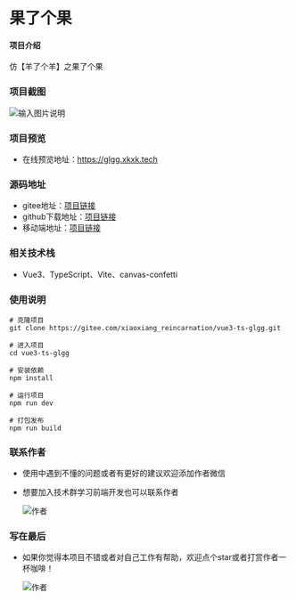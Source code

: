 # 果了个果

#### 项目介绍
仿【羊了个羊】之果了个果

### 项目截图
![输入图片说明](https://xkxk-1253929253.cos.ap-shanghai.myqcloud.com/glgg.gif)

### 项目预览
- 在线预览地址：https://glgg.xkxk.tech

### 源码地址
- gitee地址：[项目链接](https://gitee.com/xiaoxiang_reincarnation/vue3-ts-glgg.git)
- github下载地址：[项目链接](https://github.com/dddggg123/vue3-ts-glgg.git)
- 移动端地址：[项目链接](https://gitee.com/xiaoxiang_reincarnation/vue3-ts-glgg-mobile.git)

### 相关技术栈
- Vue3、TypeScript、Vite、canvas-confetti

### 使用说明
```
# 克隆项目
git clone https://gitee.com/xiaoxiang_reincarnation/vue3-ts-glgg.git

# 进入项目
cd vue3-ts-glgg

# 安装依赖
npm install

# 运行项目
npm run dev

# 打包发布
npm run build
```

### 联系作者
- 使用中遇到不懂的问题或者有更好的建议欢迎添加作者微信
- 想要加入技术群学习前端开发也可以联系作者

  ![作者](https://xkxk-1253929253.cos.ap-shanghai.myqcloud.com/author/author_wechat.jpg?imageView2/1/w/300/h/300)

### 写在最后

- 如果你觉得本项目不错或者对自己工作有帮助，欢迎点个star或者打赏作者一杯咖啡！

   ![作者](https://xkxk-1253929253.cos.ap-shanghai.myqcloud.com/author/author_admire.jpg?imageView2/1/w/300/h/300)
